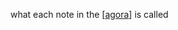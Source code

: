 what each note in the [[agora]] is called

[//begin]: # "Autogenerated link references for markdown compatibility"
[agora]: agora.md "agora"
[//end]: # "Autogenerated link references"

